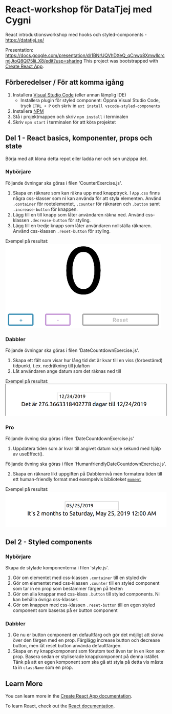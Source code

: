 # React-workshop för DataTjej med Cygni

React introduktionsworkshop med hooks och styled-components - https://datatjej.se/

Presentation: https://docs.google.com/presentation/d/1BNrUQVhDXeQ_qCnwo8XmwIlcrcmjJtoQ8Ql75lii_X8/edit?usp=sharing
This project was bootstrapped with [Create React App](https://github.com/facebook/create-react-app).

## Förberedelser / För att komma igång

1. Installera [Visual Studio Code](https://code.visualstudio.com/) (eller annan lämplig IDE)
     * Installera plugin för styled component: Öppna Visual Studio Code, tryck `CTRL + P` och skriv in `ext install vscode-styled-components` 
2. Installera [NPM](https://github.com/cygni/cygni-datatjej-react/wiki/Installera-NPM)
3. Stå i projektmappen och skriv `npm install` i terminalen 
4. Skriv `npm start` i terminalen för att köra projektet

## Del 1 - React basics, komponenter, props och state
Börja med att klona detta repot eller ladda ner och sen unzippa det.

### Nybörjare
Följande övningar ska göras i filen 'CounterExercise.js'.

1. Skapa en räknare som kan räkna upp med knapptryck. I `App.css` finns några css-klasser som ni kan använda för att styla elementen. Använd `.container` för rootelementet, `.counter` för räknaren och `.button` samt `.increase-button` för knappen.
2. Lägg till en till knapp som låter användaren räkna ned. Använd css-klassen `.decrease-button` för styling.
3. Lägg till en tredje knapp som låter användaren nollställa räknaren. Använd css-klassen `.reset-button` för styling.

Exempel på resultat:<br>
<img src='counter.png'>

### Dabbler
Följande övningar ska göras i filen 'DateCountdownExercise.js'.

1. Skapa ett fält som visar hur lång tid det är kvar till en viss (förbestämd) tidpunkt, t.ex. nedräkning till julafton
2. Låt användaren ange datum som det räknas ned till

Exempel på resultat:
<img src='countdown.png'>

### Pro
Följande övning ska göras i filen 'DateCountdownExercise.js'

1. Uppdatera tiden som är kvar till angivet datum varje sekund med hjälp av useEffect().

Följande övning ska göras i filen 'HumanfriendlyDateCountdownExercise.js'.

2. Skapa en räknare likt uppgiften på Dabblernivå men formatera tiden till ett human-friendly format med exempelvis biblioteket [`moment`](https://momentjs.com/)

Exempel på resultat:
<img src='countdown-adv.png'>

## Del 2 - Styled components

### Nybörjare
Skapa de stylade komponenterna i filen 'style.js'.

1. Gör om elementet med css-klassen `.container` till en styled div
2. Gör om elementet med css-klassen `.counter` till en styled component som tar in en prop som bestämmer färgen på texten
3. Gör om alla knappar med css-klass `.button` till styled components. Ni kan behålla övriga css-klasser.
4. Gör om knappen med css-klassen `.reset-button` till en egen styled component som baseras på er button component

### Dabbler

1. Ge nu er button component en defaultfärg och gör det möjligt att skriva över den färgen med en prop. Färglägg increase button och decrease button, men låt reset button använda defaultfärgen.
2. Skapa en ny knappkomponent som förutom text även tar in en ikon som prop. Basera sedan er styliserade knappkomponent på denna istället. Tänk på att en egen komponent som ska gå att styla på detta vis måste ta in `className` som en prop.


## Learn More

You can learn more in the [Create React App documentation](https://facebook.github.io/create-react-app/docs/getting-started).

To learn React, check out the [React documentation](https://reactjs.org/).

